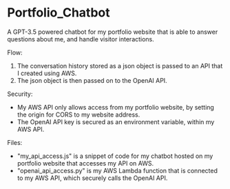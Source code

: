 # Portfolio_Chatbot
A GPT-3.5 powered chatbot for my portfolio website that is able to answer questions about me, and handle visitor interactions.

Flow:
1. The conversation history stored as a json object is passed to an API that I created using AWS.
2. The json object is then passed on to the OpenAI API.

Security:
- My AWS API only allows access from my portfolio website, by setting the origin for CORS to my website address.
- The OpenAI API key is secured as an environment variable, within my AWS API.

Files:
- "my_api_access.js" is a snippet of code for my chatbot hosted on my portfolio website that accesses my API on AWS.
- "openai_api_access.py" is my AWS Lambda function that is connected to my AWS API, which securely calls the OpenAI API.
